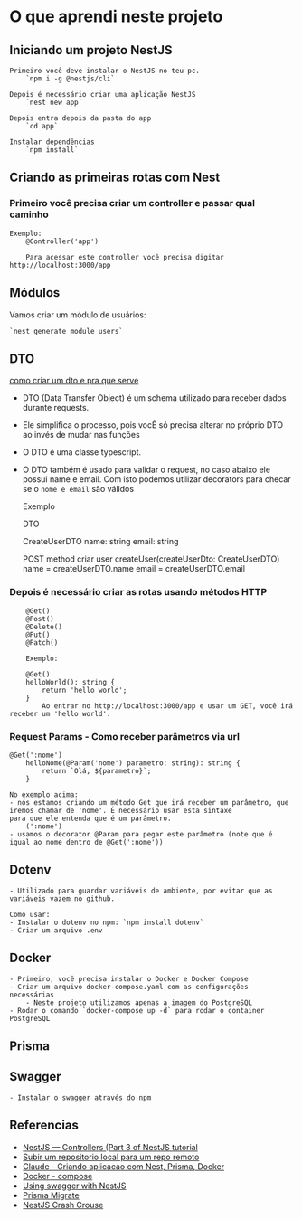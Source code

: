 # O que aprendi neste projeto

## Iniciando um projeto NestJS
    Primeiro você deve instalar o NestJS no teu pc.
        `npm i -g @nestjs/cli`

    Depois é necessário criar uma aplicação NestJS
        `nest new app`
    
    Depois entra depois da pasta do app
        `cd app`

    Instalar dependências
        `npm install`

## Criando as primeiras rotas com Nest

### Primeiro você precisa criar um controller e passar qual caminho
    Exemplo:
        @Controller('app')

        Para acessar este controller você precisa digitar http://localhost:3000/app
    
## Módulos
Vamos criar um módulo de usuários:

    `nest generate module users`

## DTO
[como criar um dto e pra que serve](https://youtu.be/2n3xS89TJMI?list=PLlaDAvA2MhR2jb8zavu6I-w1BA878aHcB&t=1570)
- DTO (Data Transfer Object) é um schema utilizado para receber dados durante requests.
- Ele simplifica o processo, pois vocÊ só precisa alterar no próprio DTO ao invés de mudar nas funções
- O DTO é uma classe typescript.
- O DTO também é usado para validar o request, no caso abaixo ele possui name e email. Com isto podemos utilizar
decorators para checar se o `nome e email` são válidos

    Exemplo

    DTO
    
    CreateUserDTO
        name: string
        email: string    
         

    POST method criar user
        createUser(createUserDto: CreateUserDTO)
            name = createUserDTO.name
            email = createUserDTO.email
    
    



### Depois é necessário criar as rotas usando métodos HTTP
        @Get()
        @Post()
        @Delete()
        @Put()
        @Patch()

        Exemplo:

        @Get()
        helloWorld(): string {
            return 'hello world';
        }
            Ao entrar no http://localhost:3000/app e usar um GET, você irá receber um 'hello world'.

### Request Params - Como receber parâmetros via url
    @Get(':nome')
        helloNome(@Param('nome') parametro: string): string {
            return `Olá, ${parametro}`;
        }

    No exemplo acima:
    - nós estamos criando um método Get que irá receber um parâmetro, que iremos chamar de 'nome'. É necessário usar esta sintaxe
    para que ele entenda que é um parâmetro.
        (':nome')
    - usamos o decorator @Param para pegar este parâmetro (note que é igual ao nome dentro de @Get(':nome'))

## Dotenv
    - Utilizado para guardar variáveis de ambiente, por evitar que as variáveis vazem no github.

    Como usar:
    - Instalar o dotenv no npm: `npm install dotenv`
    - Criar um arquivo .env

## Docker
    - Primeiro, você precisa instalar o Docker e Docker Compose
    - Criar um arquivo docker-compose.yaml com as configurações necessárias
        - Neste projeto utilizamos apenas a imagem do PostgreSQL
    - Rodar o comando `docker-compose up -d` para rodar o container PostgreSQL

## Prisma


## Swagger
    - Instalar o swagger através do npm


## Referencias
    
- [NestJS — Controllers (Part 3 of NestJS tutorial](https://medium.com/@friskovec.miha/nestjs-controllers-part-3-of-nestjs-tutorial-5bdcb69f02f5)
- [Subir um repositorio local para um repo remoto](https://www.youtube.com/watch?v=bvGjo1iViBw)
- [Claude - Criando aplicacao com Nest, Prisma, Docker](https://claude.site/artifacts/b1aa5cee-6919-4473-a97f-233053b66e7c)
- [Docker - compose](https://github.com/docker/compose)
- [Using swagger with NestJS](https://medium.com/@andremazmol/using-swagger-with-nestjs-b94dae253613#:~:text=Open%20your%20main.ts%20%28or%20the%20file%20where%20you,%27.%2Fapp.module%27%3B%20import%20%7B%20DocumentBuilder%2C%20SwaggerModule%20%7D%20from%20%27%40nestjs%2Fswagger%27%3B)
- [Prisma Migrate](https://www.prisma.io/docs/orm/prisma-migrate/getting-started)
- [NestJS Crash Crouse](https://www.youtube.com/watch?v=2n3xS89TJMI&list=PLlaDAvA2MhR2jb8zavu6I-w1BA878aHcB&index=1&ab_channel=MariusEspejo)